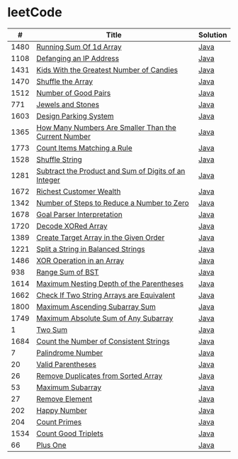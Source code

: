 # leetCode

| #   | Title | Solution |
| --- | ----- | -------- |
|1480|[Running Sum Of 1d Array](https://leetcode.com/problems/running-sum-of-1d-array/) | [Java](./Java/src/1480_RunningSumOf1dArray/RunningSumOf1dArray.java)
|1108|[Defanging an IP Address](https://leetcode.com/problems/defanging-an-ip-address/) | [Java](./Java/src/1108_DefangingAnIPAddress/DefangingAnIPAddress.java)
|1431|[Kids With the Greatest Number of Candies](https://leetcode.com/problems/kids-with-the-greatest-number-of-candies/) | [Java](./Java/src/1431_KidsWiththeGreatestNumberofCandies/KidsWiththeGreatestNumberofCandies.java)
|1470|[Shuffle the Array](https://leetcode.com/problems/shuffle-the-array/) | [Java](./Java/src/1470_ShuffleTheArray/ShuffletheArray.java)
|1512|[Number of Good Pairs](https://leetcode.com/problems/number-of-good-pairs/) | [Java](./Java/src/1512_NumberofGoodPairs/NumberofGoodPairs.java)
|771|[Jewels and Stones](https://leetcode.com/problems/jewels-and-stones/) | [Java](./Java/src/771_JewelsAndStones/JewelsAndStones.java)
|1603|[Design Parking System](https://leetcode.com/problems/design-parking-system/) | [Java](./Java/src/1603_DesignParkingSystem/DesignParkingSystem.java)
|1365|[How Many Numbers Are Smaller Than the Current Number](https://leetcode.com/problems/how-many-numbers-are-smaller-than-the-current-number/) | [Java](./Java/src/1365_HowManyNumbersAreSmallerThantheCurrentNumber/HowManyNumbersAreSmallerThantheCurrentNumber.java)
|1773|[Count Items Matching a Rule](https://leetcode.com/problems/count-items-matching-a-rule/) | [Java](./Java/src/1773_CountItemsMatchingARule/CountItemsMatchingARule.java)
|1528|[Shuffle String](https://leetcode.com/problems/shuffle-string/) | [Java](./Java/src/1528_ShuffleString/ShuffleString.java)
|1281|[Subtract the Product and Sum of Digits of an Integer](https://leetcode.com/problems/subtract-the-product-and-sum-of-digits-of-an-integer/) | [Java](./Java/src/1281_SubtractTheProductAndSumOfDigitsOfAnInteger/SubtractTheProductAndSumOfDigitsOfAnInteger.java)
|1672|[Richest Customer Wealth](https://leetcode.com/problems/richest-customer-wealth/) | [Java](./Java/src/1672_RichestCustomerWealth/RichestCustomerWealth.java)
|1342|[Number of Steps to Reduce a Number to Zero](https://leetcode.com/problems/number-of-steps-to-reduce-a-number-to-zero/) | [Java](./Java/src/1342_NumberOfStepsToReduceANumberToZero/NumberOfStepsToReduceANumberToZero.java)
|1678|[Goal Parser Interpretation](https://leetcode.com/problems/goal-parser-interpretation/) | [Java](./Java/src/1678_GoalParserInterpretation/GoalParserInterpretation.java)
|1720|[Decode XORed Array](https://leetcode.com/problems/decode-xored-array/) | [Java](./Java/src/1720_DecodeXORedArray/DecodeXORedArray.java)
|1389|[Create Target Array in the Given Order](https://leetcode.com/problems/create-target-array-in-the-given-order) | [Java](./Java/src/1389_CreateTargetArrayIntheGivenOrder/CreateTargetArrayIntheGivenOrder.java)
|1221|[Split a String in Balanced Strings](https://leetcode.com/problems/split-a-string-in-balanced-strings/) | [Java](./Java/src/1221_SplitAStringinBalancedStrings/SplitAStringinBalancedStrings.java)
|1486|[XOR Operation in an Array](https://leetcode.com/problems/xor-operation-in-an-array) | [Java](./Java/src/1486_XOROperationInAnArray/XOROperationInAnArray.java)
|938|[Range Sum of BST](https://leetcode.com/problems/range-sum-of-bst/) | [Java](./Java/src/938_RangeSumOfBST/RangeSumOfBST.java)
|1614|[Maximum Nesting Depth of the Parentheses](https://leetcode.com/problems/maximum-nesting-depth-of-the-parentheses/) | [Java](./Java/src/1614_MaximumNestingDepthoftheParentheses/MaximumNestingDepthoftheParentheses.java)
|1662|[Check If Two String Arrays are Equivalent](https://leetcode.com/problems/check-if-two-string-arrays-are-equivalent/) | [Java](./Java/src/1662_CheckIfTwoStringArraysareEquivalent/CheckIfTwoStringArraysareEquivalent.java)
|1800|[Maximum Ascending Subarray Sum](https://leetcode.com/problems/maximum-ascending-subarray-sum) | [Java](./Java/src/1800_MaximumAscendingSubarraySum/MaximumAscendingSubarraySum.java)
|1749|[Maximum Absolute Sum of Any Subarray](https://leetcode.com/problems/maximum-absolute-sum-of-any-subarray) | [Java](./Java/src/1749_MaximumAbsoluteSumofAnySubarray/MaximumAbsoluteSumofAnySubarray.java)
|1|[Two Sum](https://leetcode.com/problems/two-sum/) | [Java](./Java/src/1_TwoSum/TwoSum.java)
|1684|[Count the Number of Consistent Strings](https://leetcode.com/problems/count-the-number-of-consistent-strings/) | [Java](./Java/src/1684_CountTheNumberofConsistentStrings/CountTheNumberofConsistentStrings.java)
|7|[Palindrome Number](https://leetcode.com/problems/palindrome-number/) | [Java](./Java/src/9_PalindromeNumber/PalindromeNumber.java)
|20|[Valid Parentheses](https://leetcode.com/problems/valid-parentheses/) | [Java](./Java/src/20_ValidParentheses/ValidParentheses.java)
|26|[Remove Duplicates from Sorted Array](https://leetcode.com/problems/remove-duplicates-from-sorted-array/) | [Java](./Java/src/26_RemoveDuplicatesfromSortedArray/RemoveDuplicatesfromSortedArray.java)
|53|[Maximum Subarray](https://leetcode.com/problems/maximum-subarray/) | [Java](./Java/src/53_MaximumSubarray/MaximumSubarray.java)
|27|[Remove Element](https://leetcode.com/problems/remove-element/) | [Java](./Java/src/27_RemoveElement/RemoveElement.java)
|202|[Happy Number](https://leetcode.com/problems/happy-number/) | [Java](./Java/src/202_HappyNumber/HappyNumber.java)
|204|[Count Primes](https://leetcode.com/problems/count-primes/) | [Java](./Java/src/204_CountPrimes/CountPrimes.java)
|1534|[Count Good Triplets](https://leetcode.com/problems/count-good-triplets/) | [Java](./Java/src/1534_CountGoodTriplets/CountGoodTriplets.java)
|66|[Plus One](https://leetcode.com/problems/plus-one) | [Java](./Java/src/66_PlusOne/PlusOne.java)